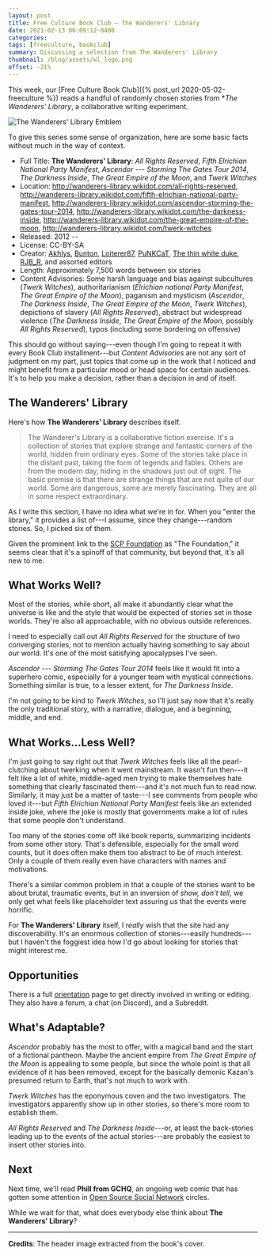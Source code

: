 ```yaml
---
layout: post
title: Free Culture Book Club — The Wanderers' Library
date: 2021-02-13 06:09:12-0400
categories:
tags: [freeculture, bookclub]
summary: Discussing a selection from The Wanderers' Library
thumbnail: /blog/assets/wl_logo.png
offset: -31%
---
```


This week, our [Free Culture Book Club]({% post_url 2020-05-02-freeculture %}) reads a handful of randomly chosen stories from **The Wanderers' Library*, a collaborative writing experiment.

![The Wanderers' Library Emblem](/blog/assets/wl_logo.png "The Wanderers' Library Emblem")

To give this series some sense of organization, here are some basic facts without much in the way of context.

 * Full Title:  **The Wanderers' Library**:  *All Rights Reserved*, *Fifth Elrichian National Party Manifest*, *Ascendor --- Storming The Gates Tour 2014*, *The Darkness Inside*, *The Great Empire of the Moon*, and *Twerk Witches*
 * Location:  <http://wanderers-library.wikidot.com/all-rights-reserved>, <http://wanderers-library.wikidot.com/fifth-elrichian-national-party-manifest>, <http://wanderers-library.wikidot.com/ascendor-storming-the-gates-tour-2014>, <http://wanderers-library.wikidot.com/the-darkness-inside>, <http://wanderers-library.wikidot.com/the-great-empire-of-the-moon>, <http://wanderers-library.wikidot.com/twerk-witches>
 * Released:  2012 --
 * License:  CC-BY-SA
 * Creator:  [Akhlys](https://www.wikidot.com/user:info/akhlys), [Bunton](https://www.wikidot.com/user:info/bunton), [Loiterer87](https://www.wikidot.com/user:info/loiterer87), [PuNKCaT](https://www.wikidot.com/user:info/punkcat), [The thin white duke](https://www.wikidot.com/user:info/the-thin-white-duke), [RJB_R](https://www.wikidot.com/user:info/rjb-r), and assorted editors
 * Length:  Approximately 7,500 words between six stories
 * Content Advisories:  Some harsh language and bias against subcultures (*Twerk Witches*), authoritarianism (*Elrichian national Party Manifest*, *The Great Empire of the Moon*), paganism and mysticism (*Ascendor*, *The Darkness Inside*, *The Great Empire of the Moon*, *Twerk Witches*), depictions of slavery (*All Rights Reserved*), abstract but widespread violence (*The Darkness Inside*, *The Great Empire of the Moon*, possibly *All Rights Reserved*), typos (including some bordering on offensive)

This should go without saying---even though I'm going to repeat it with every Book Club installment---but *Content Advisories* are not any sort of judgment on my part, just topics that come up in the work that I noticed and might benefit from a particular mood or head space for certain audiences.  It's to help you make a decision, rather than a decision in and of itself.

## The Wanderers' Library

Here's how **The Wanderers' Library** describes itself.

 > The Wanderer's Library is a collaborative fiction exercise. It's a collection of stories that explore strange and fantastic corners of the world, hidden from ordinary eyes. Some of the stories take place in the distant past, taking the form of legends and fables. Others are from the modern day, hiding in the shadows just out of sight. The basic premise is that there are strange things that are not quite of our world. Some are dangerous, some are merely fascinating. They are all in some respect extraordinary.

As I write this section, I have no idea what we're in for.  When you "enter the library," it provides a list of---I assume, since they change---random stories.  So, I picked six of them.

Given the prominent link to the [SCP Foundation](http://scp-wiki.wikidot.com/) as "The Foundation," it seems clear that it's a spinoff of that community, but beyond that, it's all new to me.

## What Works Well?

Most of the stories, while short, all make it abundantly clear what the universe is like and the style that would be expected of stories set in those worlds.  They're also all approachable, with no obvious outside references.

I need to especially call out *All Rights Reserved* for the structure of two converging stories, not to mention actually having something to say about *our* world.  It's one of the most satisfying apocalypses I've seen.

*Ascendor --- Storming The Gates Tour 2014* feels like it would fit into a superhero comic, especially for a younger team with mystical connections.  Something similar is true, to a lesser extent, for *The Darkness Inside*.

I'm not going to be kind to *Twerk Witches*, so I'll just say now that it's really the only traditional story, with a narrative, dialogue, and a beginning, middle, and end.

## What Works...Less Well?

I'm just going to say right out that *Twerk Witches* feels like all the pearl-clutching about twerking when it went mainstream.  It wasn't fun then---it felt like a lot of white, middle-aged men trying to make themselves hate something that clearly fascinated them---and it's not much fun to read now.  Similarly, it may just be a matter of taste---I see comments from people who loved it---but *Fifth Elrichian National Party Manifest* feels like an extended inside joke, where the joke is mostly that governments make a lot of rules that some people don't understand.

Too many of the stories come off like book reports, summarizing incidents from some other story.  That's defensible, especially for the small word counts, but it does often make them too abstract to be of much interest.  Only a couple of them really even have characters with names and motivations.

There's a similar common problem in that a couple of the stories want to be about brutal, traumatic events, but in an inversion of *show, don't tell*, we only get what feels like placeholder text assuring us that the events were horrific.

For **The Wanderers' Library** itself, I *really* wish that the site had any discoverability.  It's an enormous collection of stories---easily hundreds---but I haven't the foggiest idea how I'd go about looking for stories that might interest me.

## Opportunities

There is a full [orientation](http://wanderers-library.wikidot.com/orientation) page to get directly involved in writing or editing.  They also have a forum, a chat (on Discord), and a Subreddit.

## What's Adaptable?

*Ascendor* probably has the most to offer, with a magical band and the start of a fictional pantheon.  Maybe the ancient empire from *The Great Empire of the Moon* is appealing to some people, but since the whole point is that all evidence of it has been removed, except for the basically demonic Kazan's presumed return to Earth, that's not much to work with.

*Twerk Witches* has the eponymous coven and the two investigators.  The investigators apparently show up in other stories, so there's more room to establish them.

*All Rights Reserved* and *The Darkness Inside*---or, at least the back-stories leading up to the events of the actual stories---are probably the easiest to insert other stories into.

## Next

Next time, we'll read **Phill from GCHQ**, an ongoing web comic that has gotten some attention in [Open Source Social Network](/blog/tag/socialshowdown/) circles.

While we wait for that, what does everybody else think about **The Wanderers' Library**?

* * *

**Credits**:  The header image extracted from the book's cover.
